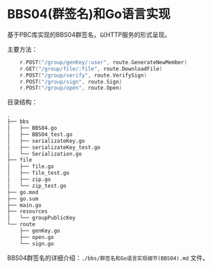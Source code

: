 # BBS04(群签名)和Go语言实现

基于PBC库实现的BBS04群签名，以HTTP服务的形式呈现。

主要方法：

```go
	r.POST("/group/genKey/:user", route.GenerateNewMember)
	r.GET("/group/file/:file", route.DownloadFile)
	r.POST("/group/verify", route.VerifySign)
	r.POST("/group/sign", route.Sign)
	r.POST("/group/open", route.Open)
```

目录结构：

```bash
.
├── bbs
│   ├── BBS04.go
│   ├── BBS04_test.go
│   ├── serializateKey.go
│   ├── serializateKey_test.go
│   └── Serialization.go
├── file
│   ├── file.go
│   ├── file_test.go
│   ├── zip.go
│   └── zip_test.go
├── go.mod
├── go.sum
├── main.go
├── resources
│   └── groupPublicKey
└── route
    ├── genKey.go
    ├── open.go
    └── sign.go
```

BBS04群签名的详细介绍：`./bbs/群签名和Go语言实现细节(BBS04).md` 文件。